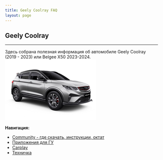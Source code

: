 ```yaml
---
title: Geely Coolray FAQ
layout: page
---
```


## Geely Coolray

------

Здесь собрана полезная информация об автомобиле Geely Coolray (2019 - 2023) или Belgee X50 2023-2024.
![1](assets/logo.png)

**Навигация:**

- [Community - где скачать, инструкции, октат](/pages/community.md)
- [Приложения для ГУ](/pages/apps.md)
- [Carplay](/pages/carlinkit.md)
- [Техничка](/pages/parts.md)